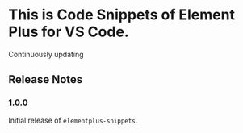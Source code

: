 
# This is Code Snippets of Element Plus for VS Code.

Continuously updating

## Release Notes

### 1.0.0

Initial release of `elementplus-snippets`.
